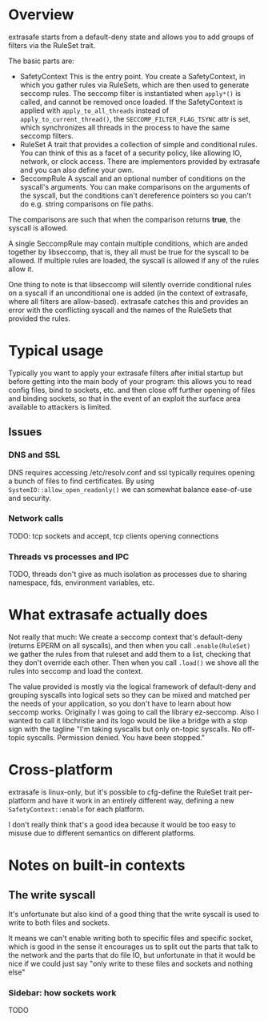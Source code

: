 # Overview

extrasafe starts from a default-deny state and allows you to add groups of filters via the RuleSet trait.

The basic parts are:


- SafetyContext
This is the entry point. You create a SafetyContext, in which you gather rules via RuleSets, which are then used to generate seccomp rules. The seccomp filter is instantiated when `apply*()` is called, and cannot be removed once loaded. If the SafetyContext is applied with `apply_to_all_threads` instead of `apply_to_current_thread()`, the `SECCOMP_FILTER_FLAG_TSYNC` attr is set, which synchronizes all threads in the process to have the same seccomp filters.
- RuleSet
A trait that provides a collection of simple and conditional rules. You can think of this as a facet of a security policy, like allowing IO, network, or clock access. There are implementors provided by extrasafe and you can also define your own.
- SeccompRule
A syscall and an optional number of conditions on the syscall's arguments. You can make comparisons on the arguments of the syscall, but the conditions can't dereference pointers so you can't do e.g. string comparisons on file paths.

The comparisons are such that when the comparison returns **true**, the syscall is allowed.

A single SeccompRule may contain multiple conditions, which are anded together by libseccomp, that is, they all must be true for the syscall to be allowed. If multiple rules are loaded, the syscall is allowed if any of the rules allow it.


One thing to note is that libseccomp will silently override conditional rules on a syscall if an unconditional one is added (in the context of extrasafe, where all filters are allow-based). extrasafe catches this and provides an error with the conflicting syscall and the names of the RuleSets that provided the rules.

# Typical usage

Typically you want to apply your extrasafe filters after initial startup but before getting into the main body of your program: this allows you to read config files, bind to sockets, etc. and then close off further opening of files and binding sockets, so that in the event of an exploit the surface area available to attackers is limited.

## Issues

### DNS and SSL
DNS requires accessing /etc/resolv.conf and ssl typically requires opening a bunch of files to find certificates. By using `SystemIO::allow_open_readonly()` we can somewhat balance ease-of-use and security.

### Network calls

TODO: tcp sockets and accept, tcp clients opening connections

### Threads vs processes and IPC
TODO, threads don't give as much isolation as processes due to sharing namespace, fds, environment variables, etc.

# What extrasafe actually does

Not really that much: We create a seccomp context that's default-deny (returns EPERM on all syscalls), and then when you call `.enable(RuleSet)` we gather the rules from that ruleset and add them to a list, checking that they don't override each other. Then when you call `.load()` we shove all the rules into seccomp and load the context.

The value provided is mostly via the logical framework of default-deny and grouping syscalls into logical sets so they can be mixed and matched per the needs of your application, so you don't have to learn about how seccomp works. Originally I was going to call the library ez-seccomp. Also I wanted to call it libchristie and its logo would be like a bridge with a stop sign with the tagline "I'm taking syscalls but only on-topic syscalls. No off-topic syscalls. Permission denied. You have been stopped."

# Cross-platform

extrasafe is linux-only, but it's possible to cfg-define the RuleSet trait per-platform and have it work in an entirely different way, defining a new `SafetyContext::enable` for each platform.

I don't really think that's a good idea because it would be too easy to misuse due to different semantics on different platforms.

# Notes on built-in contexts

## The write syscall

It's unfortunate but also kind of a good thing that the write syscall is used to write to both files and sockets.

It means we can't enable writing both to specific files and specific socket, which is good in the sense it encourages us to split out the parts that talk to the network and the parts that do file IO, but unfortunate in that it would be nice if we could just say "only write to these files and sockets and nothing else"

### Sidebar: how sockets work
TODO


